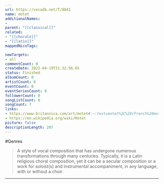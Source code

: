 ```yaml
---
url: https://vocadb.net/T/8841
name: motet
additionalNames: 
- 
parent: "[[classical]]"
related:
- "[[chorale]]"
- "[[latin]]"
mappedNicoTags:

newTargets:
- all
commentCount: 0
createDate: 2022-04-19T21:32:56.65
status: Finished
albumCount: 0
artistCount: 0
eventCount: 0
eventSeriesCount: 0
followerCount: 0
songListCount: 0
songCount: 7
links: 
- https://www.britannica.com/art/motet#:~:text=motet%2C%20(French%20mot%3A%20%E2%80%9C,with%20or%20without%20a%20choir.
- https://en.wikipedia.org/wiki/Motet
picture: false
descriptionLength: 287
---
```


#Genres

>A style of vocal composition that has undergone numerous transformations through many centuries. Typically, it is a Latin religious choral composition, yet it can be a secular composition or a work for soloist(s) and instrumental accompaniment, in any language, with or without a choir.

---

